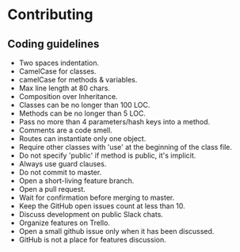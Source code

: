 # Contributing
## Coding guidelines

- Two spaces indentation.
- CamelCase for classes.
- camelCase for methods & variables.
- Max line length at 80 chars.
- Composition over Inheritance.
- Classes can be no longer than 100 LOC.
- Methods can be no longer than 5 LOC.
- Pass no more than 4 parameters/hash keys into a method.
- Comments are a code smell.
- Routes can instantiate only one object.
- Require other classes with 'use' at the beginning of the class file.
- Do not specify 'public' if method is public, it's implicit.
- Always use guard clauses.
- Do not commit to master.
- Open a short-living feature branch.
- Open a pull request.
- Wait for confirmation before merging to master.
- Keep the GitHub open issues count at less than 10.
- Discuss development on public Slack chats.
- Organize features on Trello.
- Open a small github issue only when it has been discussed.
- GitHub is not a place for features discussion.
